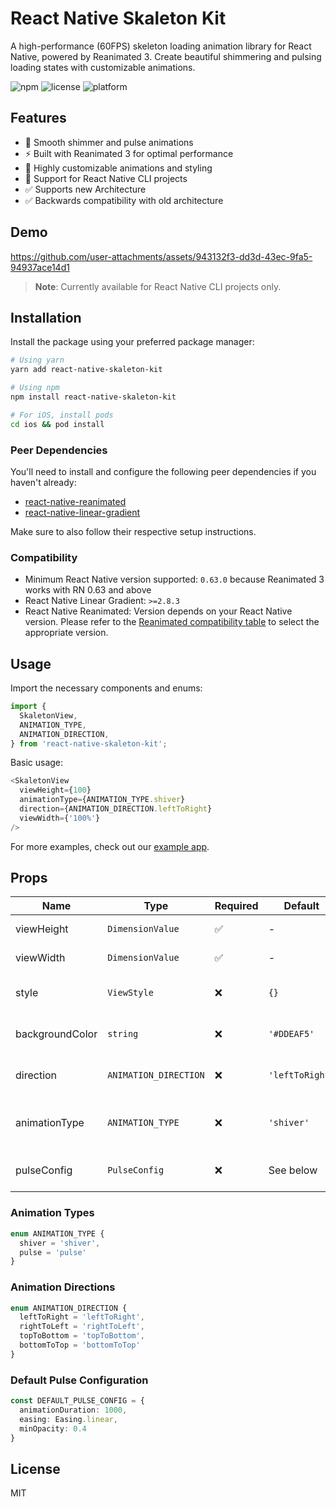 # React Native Skaleton Kit

A high-performance (60FPS) skeleton loading animation library for React Native, powered by Reanimated 3. Create beautiful shimmering and pulsing loading states with customizable animations.

![npm](https://img.shields.io/npm/v/react-native-skaleton-kit)
![license](https://img.shields.io/npm/l/react-native-skaleton-kit)
![platform](https://img.shields.io/badge/platform-ios%20%7C%20android-lightgrey)

## Features

- 🌊 Smooth shimmer and pulse animations
- ⚡️ Built with Reanimated 3 for optimal performance
- 🎨 Highly customizable animations and styling
- 📱 Support for React Native CLI projects
- ✅ Supports new Architecture 
- ✅ Backwards compatibility with old architecture

## Demo

https://github.com/user-attachments/assets/943132f3-dd3d-43ec-9fa5-94937ace14d1



> **Note**: Currently available for React Native CLI projects only.

## Installation

Install the package using your preferred package manager:

```bash
# Using yarn
yarn add react-native-skaleton-kit

# Using npm
npm install react-native-skaleton-kit

# For iOS, install pods
cd ios && pod install
```

### Peer Dependencies

You'll need to install and configure the following peer dependencies if you haven't already:

- [react-native-reanimated](https://docs.swmansion.com/react-native-reanimated/docs/fundamentals/getting-started#installation)
- [react-native-linear-gradient](https://github.com/react-native-linear-gradient/react-native-linear-gradient#readme)

Make sure to also follow their respective setup instructions.


### Compatibility

- Minimum React Native version supported: `0.63.0` because Reanimated 3 works with RN 0.63 and above
- React Native Linear Gradient: `>=2.8.3`
- React Native Reanimated: Version depends on your React Native version. Please refer to the [Reanimated compatibility table](https://docs.swmansion.com/react-native-reanimated/docs/guides/compatibility#currently-supported-react-native-versions-paper) to select the appropriate version.



## Usage

Import the necessary components and enums:

```typescript
import {
  SkaletonView,
  ANIMATION_TYPE,
  ANIMATION_DIRECTION,
} from 'react-native-skaleton-kit';
```

Basic usage:

```typescript
<SkaletonView
  viewHeight={100}
  animationType={ANIMATION_TYPE.shiver}
  direction={ANIMATION_DIRECTION.leftToRight}
  viewWidth={'100%'}
/>
```

For more examples, check out our [example app](https://github.com/varunkukade/react-native-skaleton-kit/blob/main/example/src/App.tsx).

## Props

| Name | Type | Required | Default | Description |
|------|------|----------|---------|-------------|
| viewHeight | `DimensionValue` | ✅ | - | Height of the skeleton view |
| viewWidth | `DimensionValue` | ✅ | - | Width of the skeleton view |
| style | `ViewStyle` | ❌ | `{}` | Additional styles for the container |
| backgroundColor | `string` | ❌ | `'#DDEAF5'` | Background color of the skeleton |
| direction | `ANIMATION_DIRECTION` | ❌ | `'leftToRight'` | Direction of the shimmer animation |
| animationType | `ANIMATION_TYPE` | ❌ | `'shiver'` | Type of animation (`'shiver'` or `'pulse'`) |
| pulseConfig | `PulseConfig` | ❌ | See below | Configuration for pulse animation |

### Animation Types
```typescript
enum ANIMATION_TYPE {
  shiver = 'shiver',
  pulse = 'pulse'
}
```

### Animation Directions
```typescript
enum ANIMATION_DIRECTION {
  leftToRight = 'leftToRight',
  rightToLeft = 'rightToLeft',
  topToBottom = 'topToBottom',
  bottomToTop = 'bottomToTop'
}
```

### Default Pulse Configuration
```typescript
const DEFAULT_PULSE_CONFIG = {
  animationDuration: 1000,
  easing: Easing.linear,
  minOpacity: 0.4
}
```

## License

MIT
